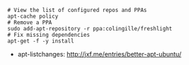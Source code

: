 ```shell
# View the list of configured repos and PPAs
apt-cache policy
# Remove a PPA
sudo add-apt-repository -r ppa:colingille/freshlight
# Fix missing dependencies
apt-get -f -y install
```

* apt-listchanges: http://jxf.me/entries/better-apt-ubuntu/
